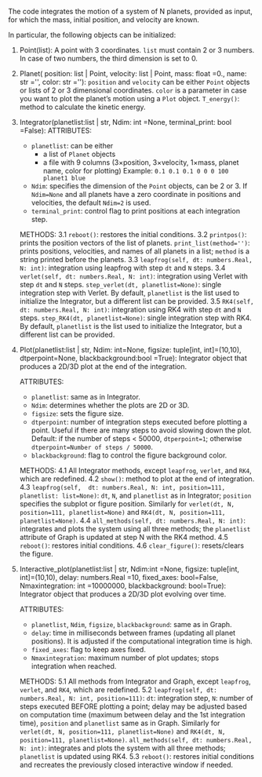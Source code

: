 
The code integrates the motion of a system of N planets, provided as input, for which the mass, initial position, and velocity are known.

In particular, the following objects can be initialized:

1. Point(list):
   A point with 3 coordinates. `list` must contain 2 or 3 numbers. In case of two numbers, the third dimension is set to 0.

2. Planet( position: list | Point,  velocity: list | Point, mass: float =0., name: str ='', color: str =''):
   `position` and `velocity` can be either `Point` objects or lists of 2 or 3 dimensional coordinates.
   `color` is a parameter in case you want to plot the planet’s motion using a `Plot` object.
   `T_energy()`: method to calculate the kinetic energy.

3. Integrator(planetlist:list | str, Ndim: int =None, terminal_print: bool =False):
   ATTRIBUTES:
   - `planetlist`: can be either
     - a list of `Planet` objects
     - a file with 9 columns (3×position, 3×velocity, 1×mass, planet name, color for plotting)
       Example: `0.1 0.1 0.1 0 0 0 100 planet1 blue`
   - `Ndim`: specifies the dimension of the `Point` objects, can be 2 or 3.
     If `Ndim=None` and all planets have a zero coordinate in positions and velocities, the default `Ndim=2` is used.
   - `terminal_print`: control flag to print positions at each integration step.

   METHODS:
   3.1 `reboot()`: restores the initial conditions.
   3.2 `printpos()`: prints the position vectors of the list of planets.
       `print_list(method='')`: prints positions, velocities, and names of all planets in a list; `method` is a string printed before the planets.
   3.3 `leapfrog(self, dt: numbers.Real, N: int)`: integration using leapfrog with step `dt` and `N` steps.
   3.4 `verlet(self, dt: numbers.Real, N: int)`: integration using Verlet with step `dt` and `N` steps.
       `step_verlet(dt, planetlist=None)`: single integration step with Verlet.
       By default, `planetlist` is the list used to initialize the Integrator, but a different list can be provided.
   3.5 `RK4(self, dt: numbers.Real, N: int)`: integration using RK4 with step `dt` and `N` steps.
       `step_RK4(dt, planetlist=None)`: single integration step with RK4.
       By default, `planetlist` is the list used to initialize the Integrator, but a different list can be provided.

4. Plot(planetlist:list | str, Ndim: int=None, figsize: tuple[int, int]=(10,10), dtperpoint=None, blackbackground:bool =True):
   Integrator object that produces a 2D/3D plot at the end of the integration.

   ATTRIBUTES:
   - `planetlist`: same as in Integrator.
   - `Ndim`: determines whether the plots are 2D or 3D.
   - `figsize`: sets the figure size.
   - `dtperpoint`: number of integration steps executed before plotting a point.
     Useful if there are many steps to avoid slowing down the plot.
     Default: if the number of steps < 50000, `dtperpoint=1`; otherwise `dtperpoint=Number of steps / 50000`.
   - `blackbackground`: flag to control the figure background color.

   METHODS:
   4.1 All Integrator methods, except `leapfrog`, `verlet`, and `RK4`, which are redefined.
   4.2 `show()`: method to plot at the end of integration.
   4.3 `leapfrog(self,  dt: numbers.Real, N: int, position=111, planetlist: list=None)`:
       `dt`, `N`, and `planetlist` as in Integrator;
       `position` specifies the subplot or figure position.
       Similarly for `verlet(dt, N, position=111, planetlist=None)` and `RK4(dt, N, position=111, planetlist=None)`.
   4.4 `all_methods(self, dt: numbers.Real, N: int)`: integrates and plots the system using all three methods; the `planetlist` attribute of Graph is updated at step N with the RK4 method.
   4.5 `reboot()`: restores initial conditions.
   4.6 `clear_figure()`: resets/clears the figure.


5. Interactive_plot(planetlist:list | str, Ndim:int =None, figsize: tuple[int, int]=(10,10), delay: numbers.Real =10, fixed_axes: bool=False, Nmaxintegration: int =10000000, blackbackground: bool=True):
   Integrator object that produces a 2D/3D plot evolving over time.

   ATTRIBUTES:
   - `planetlist`, `Ndim`, `figsize`, `blackbackground`: same as in Graph.
   - `delay`: time in milliseconds between frames (updating all planet positions).
     It is adjusted if the computational integration time is high.
   - `fixed_axes`: flag to keep axes fixed.
   - `Nmaxintegration`: maximum number of plot updates; stops integration when reached.

   METHODS:
   5.1 All methods from Integrator and Graph, except `leapfrog`, `verlet`, and `RK4`, which are redefined.
   5.2 `leapfrog(self, dt: numbers.Real, N: int, position=111)`:
       `dt`: integration step,
       `N`: number of steps executed BEFORE plotting a point; delay may be adjusted based on computation time (maximum between delay and the 1st integration time),
       `position` and `planetlist` same as in Graph.
       Similarly for `verlet(dt, N, position=111, planetlist=None)` and `RK4(dt, N, position=111, planetlist=None)`.
       `all_methods(self, dt: numbers.Real, N: int)`: integrates and plots the system with all three methods; `planetlist` is updated using RK4.
   5.3 `reboot()`: restores initial conditions and recreates the previously closed interactive window if needed.
